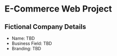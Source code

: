 # E-Commerce Web Project

## Fictional Company Details

- Name: TBD
- Business Field: TBD
- Branding: TBD